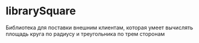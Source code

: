 # librarySquare
Библиотека для поставки внешним клиентам, которая умеет вычислять площадь круга по радиусу и треугольника по трем сторонам
